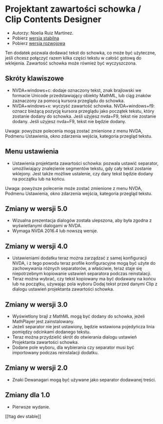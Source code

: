 # Projektant zawartości schowka / Clip Contents Designer #

*	Autorzy: Noelia Ruiz Martínez.
*	Pobierz [wersja stabilna][1]
*	Pobierz [wersja rozwojowa][2]

Ten dodatek pozwala dodawać tekst do schowka, co może być użyteczne, jeśli
chcesz połączyć razem kilka części tekstu w całość gotową do wklejenia.
Zawartość schowka może również być wyczyszczona.

## Skróty klawiszowe ##
*	NVDA+windows+c: dodaje oznaczony tekst, znak brajlowski we formacie
  Unicode przedstawiający obiekty MathML, lub ciąg znaków zaznaczony za
  pomocą kursora przeglądu do schowka.
*	NVDA+windows+x: wyczyść zawartość schowka.
NVDA+windows+f9: oznacz bieżącą pozycję kursora przeglądu jako początek tekstu, który zostanie dodany do schowka.  Jeśli użyjesz nvda+F9, tekst nie zostanie dodany.    Jeśli użyjesz nvda+F9, tekst nie będzie dodany.

Uwaga: powyższe polecenia mogą zostać zmienione z menu NVDA, Podmenu
Ustawienia, okno zdarzenia wejścia, kategoria przegląd tekstu.

## Menu ustawienia ##
*	Ustawienia projektanta zawartości schowka: pozwala ustawić separator, umożliwiający znalezienie segmentów tekstu, gdy cały tekst zostanie wklejony.
Jest także możliwe ustalenie, czy dany tekst będzie dodany na początku lub na końcu.

Uwaga: powyższe polecenie może zostać zmienione z menu NVDA, Podmenu
Ustawienia, okno zdarzenia wejścia, kategoria przegląd tekstu.

## Zmiany w wersji 5.0 ##

*	Wizualna prezentacja dialogów została ulepszona, aby była zgodna z
  wyświetlanymi dialogami w NVDA.
*	Wymaga NVDA 2016.4 lub nowszą wersje.

## Zmiany w wersji 4.0 ##
*	Ustawieniami dodatku teraz można zarządzać z samej konfiguracji NVDA, i z
  tego powodu teraz profile konfiguracyjne mogą być użyte do zachowywania
  różnych separatorów, a właściwie, teraz staje się niepotrzebnym kopiowanie
  ustawień separatora podczas reinstalacji.
*	Teraz można wybrać, czy tekst kopiowany ma być dodawany na końcu lub na
  początku, używając pola wyboru Dodaj tekst przed danymi Clip z dialogu
  ustawień projektanta zawartości schowka.

## Zmiany w wersji 3.0 ##
*	Wyświetlony brajl z MathML mogą być dodany do schowka, jeżeli MathPlayer
  jest zainstalowany.
*	Jeżeli separator nie jest ustawiony, będzie wstawiona pojedyńcza linia
  pomiędzy odcinkami dodanego tekstu.
*	Teraz można przydzielić skrót do otwierania dialogu ustawień Projektanta
  zawartości schowka.
*	Dodane pole wyboru, dla wybierania czy separator musi być importowany
  podczas reinstalacji dodatku.

## Zmiany w wersji 2.0 ##
*	Znaki Dewanagari mogą być używane jako separator dodawanej treści.

## Zmiany dla 1.0 ##
*	Pierwsze wydanie.

[[!tag dev stable]]

[1]: http://addons.nvda-project.org/files/get.php?file=ccd

[2]: http://addons.nvda-project.org/files/get.php?file=ccd-dev
